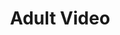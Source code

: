 ---
title: "Adult Video"
keywords:
- Adult Videos
- Free Adult Videos
- Watch Adult Videos for Free
- Premium Adult Videos
- PornHub Adult Videos
---